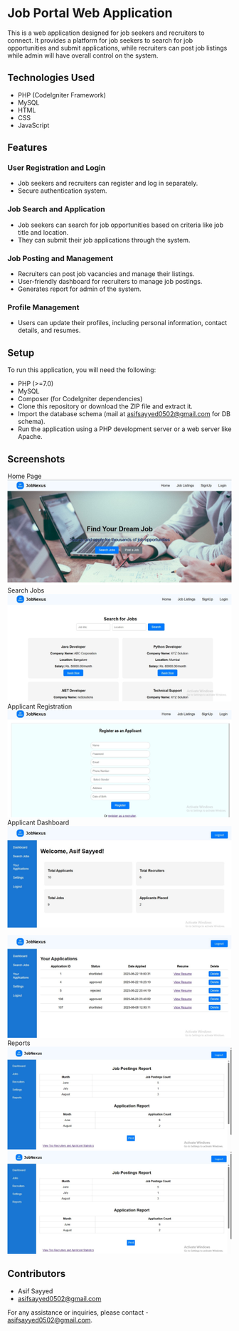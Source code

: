 # Job Portal Web Application

This is a web application designed for job seekers and recruiters to connect. It provides a platform for job seekers to search for job opportunities and submit applications, while recruiters can post job listings while admin will have overall control on the system.

## Technologies Used

- PHP (CodeIgniter Framework)
- MySQL
- HTML
- CSS
- JavaScript

## Features

### User Registration and Login

- Job seekers and recruiters can register and log in separately.
- Secure authentication system.

### Job Search and Application

- Job seekers can search for job opportunities based on criteria like job title and location.
- They can submit their job applications through the system.

### Job Posting and Management

- Recruiters can post job vacancies and manage their listings.
- User-friendly dashboard for recruiters to manage job postings.
- Generates report for admin of the system.

### Profile Management

- Users can update their profiles, including personal information, contact details, and resumes.

## Setup

To run this application, you will need the following:

- PHP (>=7.0)
- MySQL
- Composer (for CodeIgniter dependencies)
- Clone this repository or download the ZIP file and extract it.
- Import the database schema (mail at asifsayyed0502@gmail.com for DB schema).
- Run the application using a PHP development server or a web server like Apache.

## Screenshots
Home Page
![Home Page]( https://github.com/as-if-codes/MyJobPortal/blob/master/x-Screenshot/Screenshot_1.jpg)  
Search Jobs
![Home Page]( https://github.com/as-if-codes/MyJobPortal/blob/master/x-Screenshot/Screenshot_2.jpg)  
Applicant Registration
![Home Page]( https://github.com/as-if-codes/MyJobPortal/blob/master/x-Screenshot/Screenshot_3.jpg)  
Applicant Dashboard
![Home Page]( https://github.com/as-if-codes/MyJobPortal/blob/master/x-Screenshot/Screenshot_4.jpg)  

![Home Page]( https://github.com/as-if-codes/MyJobPortal/blob/master/x-Screenshot/Screenshot_5.jpg)  
Reports
![Home Page]( https://github.com/as-if-codes/MyJobPortal/blob/master/x-Screenshot/Screenshot_6.jpg)  
![Home Page]( https://github.com/as-if-codes/MyJobPortal/blob/master/x-Screenshot/Screenshot_6.jpg)  

## Contributors

- Asif Sayyed
- asifsayyed0502@gmail.com

For any assistance or inquiries, please contact - asifsayyed0502@gmail.com.
